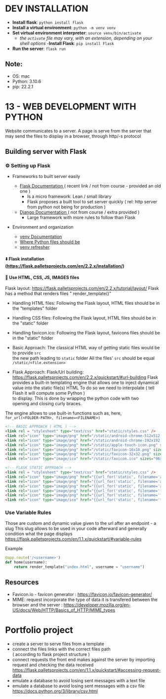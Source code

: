 

# DEV INSTALLATION
- __Install flask__: `python install flask`
- __Install a virtual environment__: `python -m venv venv`
- __Set virtual environment interpreter__: `source venv/bin/activate`
	- _the `activate` file may vary, with an extension, depending on your shell options_
-__Install Flask__: `pip install Flask`
- __Run the server__: `flask run`

## Note:
- OS: mac
- Python: 3.10.6
- pip: 22.2.1

# 13 - WEB DEVELOPMENT WITH PYTHON

Website communicates to a server.
A page is serve from the server that may send the files to display in a browser,
through http/-s protocol




## Building server with Flask
### ⚙️ Setting up Flask
- Frameworks to built server easily
	- [ Flask Documentation ](https://flask.palletsprojects.com/en/2.2.x/) ( recent link / not from course - provided an old one )
		- Is a micro framework: Lean / small library
		- Flask proposes a built tool to set server quickly ( rel: http server from python not being for production )
	- [ Django Documentation ](https://www.djangoproject.com/) ( not from course / extra provided )
		- Large framework with more rules to follow than Flask


- Environment and organization
	- [ venv Documentation ](https://docs.python.org/3/library/venv.html)
	- [ Where Python files should be ](https://stackoverflow.com/questions/1783146/where-in-a-virtualenv-does-the-custom-code-go)
	- [ venv refresher ](https://realpython.com/python-virtual-environments-a-primer/)


#### ⬇️ Flask installation (https://flask.palletsprojects.com/en/2.2.x/installation/)
#### 📁 Use HTML, CSS, JS, IMAGES files
Flask layout: https://flask.palletsprojects.com/en/2.2.x/tutorial/layout/
Flask has a method that renders files " render_template()"
- Handling HTML files: Following the Flask layout, HTML files should be in the "templates" folder
- Handling CSS files: Following the Flask layout, HTML files should be in the "static" folder
- Handling favicon.ico: Following the Flask layout, favicons files should be in the "static" folder  

- Basic Approach:
The classical HTML way of getting static files would be to provide `src`  
the new path leading to `static` folder
All the files' `src` should be equal `/static/<file.extension>`

- Flask Approach:
Flask/Url building: https://flask.palletsprojects.com/en/2.2.x/quickstart/#url-building
Flask provides a built-in templating engine that allows one to inject 
dynamical value into the static file(s) HTML
To do so we need to interpolate ( tell Flash it will compute some Python )  
to display. This is done by wrapping the python code with two   
opening and closing curly braces.  

The engine allows to use built-in functions such as, here,   
`for_url(<FOLDER-PATH>, filename=<FILENAME>)`





```HTML
<!-- BASIC APPROACH ( HTML ) -->
<link rel = "stylesheet" type="text/css" href="static/styles.css" />
<link rel="icon" type="image/png" href="/static/android-chrome-512x512.png" sizes="16x16">
<link rel="icon" type="image/png" href="/static/android-chrome-192x192.png" sizes="16x16">
<link rel="icon" type="image/png" href="/static/apple-touch-icon.png" sizes="16x16">
<link rel="icon" type="image/png" href="/static/favicon-16x16.png" sizes="16x16">
<link rel="icon" type="image/png" href="/static/favicon-32x32.png" sizes="32x32">
<link rel="icon" type="image/ico" href="/static/favicon.ico" sizes="96x96">

<!-- FLASK STATIC APPROACH -->
<link rel = "stylesheet" type="text/css" href="static/styles.css" />
<link rel="icon" type="image/png" href="{{url_for('static', filename='android-chrome-512x512.png')}}" sizes="16x16">
<link rel="icon" type="image/png" href="{{url_for('static', filename='android-chrome-192x192.png')}}" sizes="16x16">
<link rel="icon" type="image/png" href="{{url_for('static', filename='apple-touch-icon.png')}}" sizes="16x16">
<link rel="icon" type="image/png" href="{{url_for('static', filename='favicon-16x16.png')}}" sizes="16x16">
<link rel="icon" type="image/png" href="{{url_for('static', filename='favicon-32x32.png')}}" sizes="32x32">
<link rel="icon" type="image/ico" href="{{url_for('static', filename='favicon.ico')}}" sizes="96x96">
```

### Use Variable Rules
Those are custom and dynamic value given to the url after an endpoint - a slug
This slug allows to be used in your code afterward and generally condition
what the page displays
https://flask.palletsprojects.com/en/1.1.x/quickstart/#variable-rules

Example
```Python
@app.route('/<username>')
def home(username):
	return render_template("index.html", username = "username")
```

## Resources
- Favicon.io - favicon generator : https://favicon.io/favicon-generator/
- MIME: request incorporate the type of data it is transfered between the browser and the server : 
https://developer.mozilla.org/en-US/docs/Web/HTTP/Basics_of_HTTP/MIME_types


# Portfolio project
- create a server to serve files from a template
- connect the files links with the correct files path  
( according to flask project structure )
- connect requests the front end makes against the server by importing request and checking the data received
https://flask.palletsprojects.com/en/1.1.x/quickstart/#accessing-request-data
- emulate a database to avoid losing sent messages with a text file
- emulate a database to avoid losing sent messages with a csv file
https://docs.python.org/3/library/csv.html